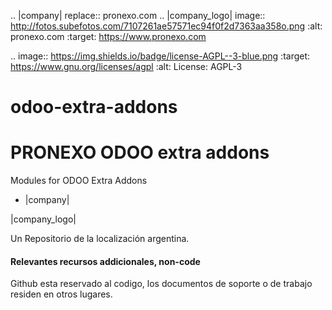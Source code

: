 .. |company| replace:: pronexo.com
.. |company_logo| image:: http://fotos.subefotos.com/7107261ae57571ec94f0f2d7363aa358o.png
   :alt: pronexo.com
   :target: https://www.pronexo.com

.. image:: https://img.shields.io/badge/license-AGPL--3-blue.png
   :target: https://www.gnu.org/licenses/agpl
   :alt: License: AGPL-3

odoo-extra-addons
=================
PRONEXO ODOO extra addons
===========================
 Modules for ODOO 
 Extra Addons 


 * |company|

|company_logo|


Un Repositorio de la localización argentina.

#### Relevantes recursos addicionales, non-code
Github esta reservado al codigo, los documentos de soporte o de trabajo residen en otros lugares.